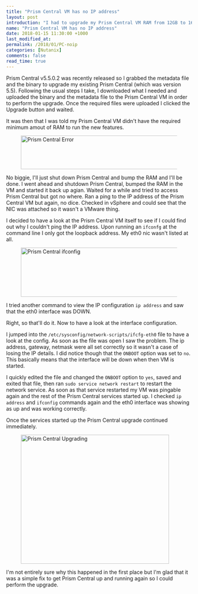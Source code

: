 ```yaml
---
title: "Prism Central VM has no IP address"
layout: post
introduction: "I had to upgrade my Prism Central VM RAM from 12GB to 16GB. In doing so, when the VM restarted, it had no IP address."
name: "Prism Central VM has no IP address"
date: 2018-01-15 11:30:00 +1000
last_modified_at:
permalink: /2018/01/PC-noip
categories: [Nutanix]
comments: false
read_time: true
---
```


Prism Central v5.5.0.2 was recently released so I grabbed the metadata file and the binary to upgrade my existing Prism Central (which was version 5.5).
Following the usual steps I take, I downloaded what I needed and uploaded the binary and the metadata file to the Prism Central VM in order to perform the upgrade. Once the required files were uploaded I clicked the Upgrade button and waited.

It was then that I was told my Prism Central VM didn't have the required minimum amout of RAM to run the new features.
<figure>
  <img src="/images/prism_central_error-lq.png" data-src="/images/prism_central_error.png" alt="Prism Central Error" class="lazyload blur-up" width="1226" height="91">
</figure>

 No biggie, I'll just shut down Prism Central and bump the RAM and I'll be done.
 I went ahead and shutdown Prism Central, bumped the RAM in the VM and started it back up agian. Waited for a while and tried to access Prism Central but got no where. 
 Ran a ping to the IP address of the Prism Central VM but again, no dice.
 Checked in vSphere and could see that the NIC was attached so it wasn't a VMware thing.

 I decided to have a look at the Prism Central VM itself to see if I could find out why I couldn't ping the IP address.
 Upon running an `ifconfg` at the command line I only got the loopback address. My eth0 nic wasn't listed at all.
 <figure>
  <img src="/images/prism_central_ifconfig_noip-lq.png" data-src="/images/prism_central_ifconfig_noip.png" alt="Prism Central ifconfig" class="lazyload blur-up" width="596" height="133">
</figure>

I tried another command to view the IP configuration `ip address` and saw that the eth0 interface was DOWN.

Right, so that'll do it. Now to have a look at the interface configuration.

I jumped into the `/etc/sysconfig/network-scripts/ifcfg-eth0` file to have a look at the config.
As soon as the file was open I saw the problem.
The ip address, gateway, netmask were all set correctly so it wasn't a case of losing the IP details. I did notice though that the `ONBOOT` option was set to `no`. This basically means that the interface will be down when then VM is started. 

I quickly edited the file and changed the `ONBOOT` option to `yes`, saved and exited that file, then ran `sudo service network restart` to restart the network service.
As soon as that service restarted my VM was pingable again and the rest of the Prism Central services started up. 
I checked `ip address` and `ifconfig` commands again and the eth0 interface was showing as up and was working correctly.

Once the services started up the Prism Central upgrade continued immediately.
<figure>
  <img src="/images/prism_central_upgrading-lq.png" data-src="/images/prism_central_upgrading.png" alt="Prism Central Upgrading" class="lazyload blur-up" width="402" height="349">
</figure>

I'm not entirely sure why this happened in the first place but I'm glad that it was a simple fix to get Prism Central up and running again so I could perform the upgrade.